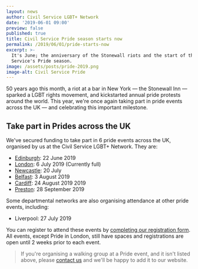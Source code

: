```yaml
---
layout: news
author: Civil Service LGBT+ Network
date: '2019-06-01 09:00'
preview: false
published: true
title: Civil Service Pride season starts now
permalink: /2019/06/01/pride-starts-now
excerpt: >-
  It's June; the anniversary of the Stonewall riots and the start of the Civil
  Service's Pride season.
image: /assets/posts/pride-2019.png
image-alt: Civil Service Pride
---
```

50 years ago this month, a riot at a bar in New York — the Stonewall Inn — sparked a LGBT rights movement, and kickstarted annual pride protests around the world. This year, we're once again taking part in pride events across the UK — and celebrating this important milestone.

## Take part in Prides across the UK

We've secured funding to take part in 6 pride events across the UK, organised by us at the Civil Service LGBT+ Network. They are:

- [Edinburgh](https://www.civilservice.lgbt/event/2019-06-15-pride-in-london/): 22 June 2019
- [London](https://www.civilservice.lgbt/event/2019-07-06-pride-in-london/): 6 July 2019 (Currently full)
- [Newcastle](https://www.civilservice.lgbt/event/2019-07-20-northern-pride-newcastle/): 20 July 
- [Belfast](https://www.civilservice.lgbt/event/2019-08-03-pride-belfast/): 3 August 2019
- [Cardiff](https://www.civilservice.lgbt/event/2019-08-24-pride-cymru-cardiff/): 24 August 2019
2019
- [Preston](https://www.civilservice.lgbt/event/2019-09-28-pride-preston/): 28 September 2019

Some departmental networks are also organising attendance at other pride events, including:

- Liverpool: 27 July 2019

You can register to attend these events by [completing our registration form](https://forms.gle/23Trq8wuLa7VroJJ9). All events, except Pride in London, still have spaces and registrations are open until 2 weeks prior to each event.

> If you're organising a walking group at a Pride event, and it isn't listed above, please [contact us](/about/contact-us/) and we'll be happy to add it to our website.




